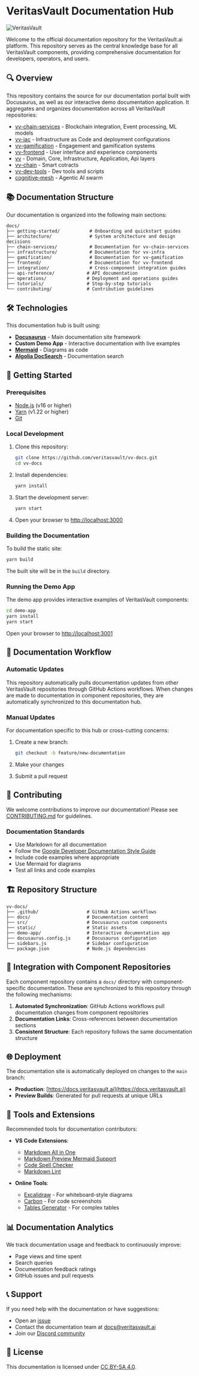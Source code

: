 # VeritasVault Documentation Hub

![VeritasVault](https://placehold.co/600x150?text=VeritasVault.ai)

Welcome to the official documentation repository for the VeritasVault.ai platform. This repository serves as the central knowledge base for all VeritasVault components, providing comprehensive documentation for developers, operators, and users.

## 🔍 Overview

This repository contains the source for our documentation portal built with Docusaurus, as well as our interactive demo documentation application. It aggregates and organizes documentation across all VeritasVault repositories:

- [vv-chain-services](https://github.com/phoenixvc/vv-chain-services) - Blockchain integration, Event processing, ML models
- [vv-iac](https://github.com/phoenixvc/vv-iac) - Infrastructure as Code and deployment configurations
- [vv-gamification](https://github.com/phoenixvc/vv-gamification) - Engagement and gamification systems
- [vv-frontend](https://github.com/phoenixvc/vv-frontend) - User interface and experience components
- [vv](https://github.com/phoenixvc/vv) - Domain, Core, Infrastructure, Application, Api layers
- [vv-chain](https://github.com/phoenixvc/vv-chain) - Smart cotracts
- [vv-dev-tools](https://github.com/phoenixvc/vv-dev-tools) - Dev tools and scripts
- [cognitive-mesh](https://github.com/phoenixvc/cognitive-mesh) - Agentic AI swarm

## 📚 Documentation Structure

Our documentation is organized into the following main sections:

```
docs/
├── getting-started/           # Onboarding and quickstart guides
├── architecture/              # System architecture and design decisions
├── chain-services/            # Documentation for vv-chain-services
├── infrastructure/            # Documentation for vv-infra
├── gamification/              # Documentation for vv-gamification
├── frontend/                  # Documentation for vv-frontend
├── integration/               # Cross-component integration guides
├── api-reference/            # API documentation
├── operations/               # Deployment and operations guides
├── tutorials/                # Step-by-step tutorials
└── contributing/             # Contribution guidelines
```

## 🛠️ Technologies

This documentation hub is built using:

- **[Docusaurus](https://docusaurus.io/)** - Main documentation site framework
- **Custom Demo App** - Interactive documentation with live examples
- **[Mermaid](https://mermaid-js.github.io/)** - Diagrams as code
- **[Algolia DocSearch](https://docsearch.algolia.com/)** - Documentation search

## 🚀 Getting Started

### Prerequisites

- [Node.js](https://nodejs.org/) (v16 or higher)
- [Yarn](https://yarnpkg.com/) (v1.22 or higher)
- [Git](https://git-scm.com/)

### Local Development

1. Clone this repository:
   ```bash
   git clone https://github.com/veritasvault/vv-docs.git
   cd vv-docs
   ```

2. Install dependencies:
   ```bash
   yarn install
   ```

3. Start the development server:
   ```bash
   yarn start
   ```

4. Open your browser to [http://localhost:3000](http://localhost:3000)

### Building the Documentation

To build the static site:

```bash
yarn build
```

The built site will be in the `build` directory.

### Running the Demo App

The demo app provides interactive examples of VeritasVault components:

```bash
cd demo-app
yarn install
yarn start
```

Open your browser to [http://localhost:3001](http://localhost:3001)

## 🔄 Documentation Workflow

### Automatic Updates

This repository automatically pulls documentation updates from other VeritasVault repositories through GitHub Actions workflows. When changes are made to documentation in component repositories, they are automatically synchronized to this documentation hub.

### Manual Updates

For documentation specific to this hub or cross-cutting concerns:

1. Create a new branch:
   ```bash
   git checkout -b feature/new-documentation
   ```

2. Make your changes

3. Submit a pull request

## 📝 Contributing

We welcome contributions to improve our documentation! Please see [CONTRIBUTING.md](./CONTRIBUTING.md) for guidelines.

### Documentation Standards

- Use Markdown for all documentation
- Follow the [Google Developer Documentation Style Guide](https://developers.google.com/style)
- Include code examples where appropriate
- Use Mermaid for diagrams
- Test all links and code examples

## 🏗️ Repository Structure

```
vv-docs/
├── .github/                  # GitHub Actions workflows
├── docs/                     # Documentation content
├── src/                      # Docusaurus custom components
├── static/                   # Static assets
├── demo-app/                 # Interactive documentation app
├── docusaurus.config.js      # Docusaurus configuration
├── sidebars.js               # Sidebar configuration
└── package.json              # Node.js dependencies
```

## 🔗 Integration with Component Repositories

Each component repository contains a `docs/` directory with component-specific documentation. These are synchronized to this repository through the following mechanisms:

1. **Automated Synchronization**: GitHub Actions workflows pull documentation changes from component repositories
2. **Documentation Links**: Cross-references between documentation sections
3. **Consistent Structure**: Each repository follows the same documentation structure

## 🌐 Deployment

The documentation site is automatically deployed on changes to the `main` branch:

- **Production**: [https://docs.veritasvault.ai](https://docs.veritasvault.ai)
- **Preview Builds**: Generated for pull requests at unique URLs

## 🧰 Tools and Extensions

Recommended tools for documentation contributors:

- **VS Code Extensions**:
  - [Markdown All in One](https://marketplace.visualstudio.com/items?itemName=yzhang.markdown-all-in-one)
  - [Markdown Preview Mermaid Support](https://marketplace.visualstudio.com/items?itemName=bierner.markdown-mermaid)
  - [Code Spell Checker](https://marketplace.visualstudio.com/items?itemName=streetsidesoftware.code-spell-checker)
  - [Markdown Lint](https://marketplace.visualstudio.com/items?itemName=DavidAnson.vscode-markdownlint)

- **Online Tools**:
  - [Excalidraw](https://excalidraw.com/) - For whiteboard-style diagrams
  - [Carbon](https://carbon.now.sh/) - For code screenshots
  - [Tables Generator](https://www.tablesgenerator.com/markdown_tables) - For complex tables

## 📊 Documentation Analytics

We track documentation usage and feedback to continuously improve:

- Page views and time spent
- Search queries
- Documentation feedback ratings
- GitHub issues and pull requests

## 📞 Support

If you need help with the documentation or have suggestions:

- Open an [issue](https://github.com/veritasvault/vv-docs/issues)
- Contact the documentation team at [docs@veritasvault.ai](mailto:docs@veritasvault.ai)
- Join our [Discord community](https://discord.gg/veritasvault)

## 📜 License

This documentation is licensed under [CC BY-SA 4.0](https://creativecommons.org/licenses/by-sa/4.0/).
